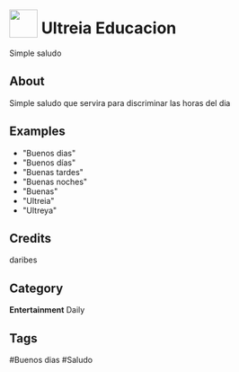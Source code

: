 # <img src="https://raw.githack.com/FortAwesome/Font-Awesome/master/svgs/solid/robot.svg" card_color="#40DBB0" width="50" height="50" style="vertical-align:bottom"/> Ultreia Educacion
Simple saludo

## About
Simple saludo que servira para discriminar las horas del dia

## Examples
* "Buenos dias"
* "Buenos días"
* "Buenas tardes"
* "Buenas noches"
* "Buenas"
* "Ultreia"
* "Ultreya"

## Credits
daribes

## Category
**Entertainment**
Daily

## Tags
#Buenos dias
#Saludo

